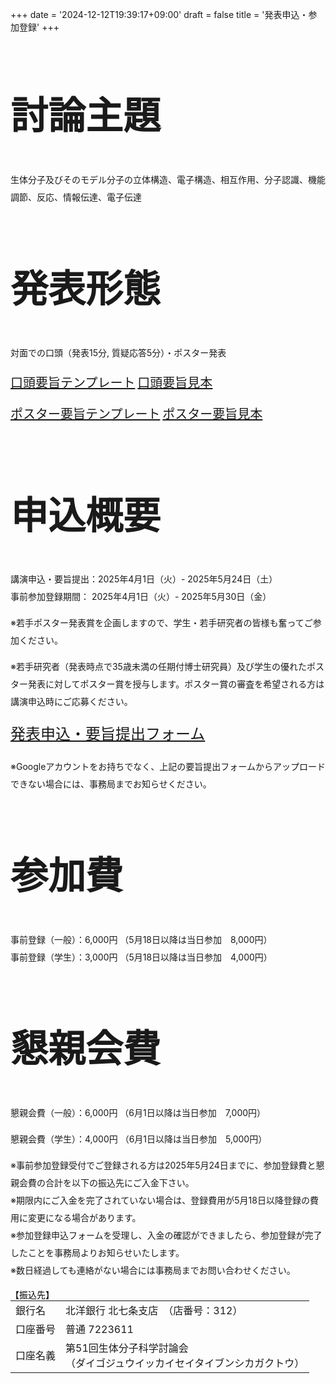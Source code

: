 +++
date = '2024-12-12T19:39:17+09:00'
draft = false
title = '発表申込・参加登録'
+++
<style>
    .btn-template-primary {
        margin-top, margin-bottom: 30px;
    }
</style>

<div class="col-md-12">
    <div class="heading text-center" style="font-size: 30pt;">
        <h2>討論主題</h2>
    </div>
    <div class="lead text-center" style="line-height: 2">
        <p>生体分子及びそのモデル分子の立体構造、電子構造、相互作用、分子認識、機能調節、反応、情報伝達、電子伝達</p>
    </div>
</div>

<div class="col-md-12">
    <div class="heading text-center" style="font-size: 30pt;">
        <h2>発表形態</h2>
    </div>
    <div class="lead text-center" style="line-height: 2">
        <p>対面での口頭（発表15分, 質疑応答5分）・ポスター発表</p>
        <p>
            <a href="/docs/要旨口頭(氏名).docx" class="btn btn-template-primary" style="font-size: 20px; display: inline-block; margin-bottom: 10px;">口頭要旨テンプレート</a>
            <a href="/docs/要旨口頭（原稿見本）.docx" class="btn btn-template-primary" style="font-size: 20px; display: inline-block; margin-bottom: 10px;">口頭要旨見本</a>
            <a href="/docs/ポスター要旨(氏名).docx" class="btn btn-template-primary" style="font-size: 20px; display: inline-block; margin-bottom: 10px;">ポスター要旨テンプレート</a>
            <a href="/docs/ポスター要旨(原稿見本).docx" class="btn btn-template-primary" style="font-size: 20px; display: inline-block; margin-bottom: 10px;">ポスター要旨見本</a>
        </p>
    </div>
</div>

<div class="col-md-12">
    <div class="heading text-center" style="font-size: 30pt;">
        <h2>申込概要</h2>
    </div>
    <div class="lead text-center" style="line-height: 2">
        <p>講演申込・要旨提出：2025年4月1日（火）- 2025年5月24日（土）<br>
            事前参加登録期間：  2025年4月1日（火）- 2025年5月30日（金）</p>
        <p class="text-primary text-center text-large">※若手ポスター発表賞を企画しますので、学生・若手研究者の皆様も奮ってご参加ください。</p>
        <p class="text-primary text-center text-large">※若手研究者（発表時点で35歳未満の任期付博士研究員）及び学生の優れたポスター発表に対してポスター賞を授与します。ポスター賞の審査を希望される方は講演申込時にご応募ください。</p>
        <p><a href="https://forms.gle/yGa1bEoRnMAMTzDYA" class="btn btn-template-primary" style="font-size: 24px">発表申込・要旨提出フォーム</a></p>
        <p class="text-primary text-center text-large">※Googleアカウントをお持ちでなく、上記の要旨提出フォームからアップロードできない場合には、事務局までお知らせください。</p>
    </div>
</div>

<div class="col-md-12">
    <div class="heading text-center" style="font-size: 30pt;">
        <h2>参加費</h2>
    </div>
    <div class="lead text-center" style="line-height: 2">
    <p>事前登録（一般）：6,000円  （5月18日以降は当日参加　8,000円）<br>事前登録（学生）：3,000円  （5月18日以降は当日参加　4,000円）</p>
    </div>
</div>
<div class="col-md-12">
    <div class="heading text-center" style="font-size: 30pt;">
        <h2>懇親会費</h2>
    </div>
    <div class="lead text-center" style="line-height: 2">
    <p>懇親会費（一般）：6,000円  （6月1日以降は当日参加　7,000円）</p>
    <p>懇親会費（学生）：4,000円  （6月1日以降は当日参加　5,000円）</p>
    <p class="text-primary text-center text-large">※事前参加登録受付でご登録される方は2025年5月24日までに、参加登録費と懇親会費の合計を以下の振込先にご入金下さい。<br>※期限内にご入金を完了されていない場合は、登録費用が5月18日以降登録の費用に変更になる場合があります。<br>※参加登録申込フォームを受理し、入金の確認ができましたら、参加登録が完了したことを事務局よりお知らせいたします。<br>※数日経過しても連絡がない場合には事務局までお問い合わせください。</p>
    </div>
    <div class="lead text-primary text-center" style="color:black">【振込先】</div>
    <div class="text-large text-center">
    <table class="table table-bordered" style="max-width: 600px; width: 100%; margin: 0 auto; margin-bottom: 30px">
        <tr>
            <td>銀行名 </td>
            <td>北洋銀行 北七条支店　（店番号：312）</td>
        </tr>
        <tr>
            <td style="vertical-align: middle">口座番号  </td>
            <td style="vertical-align: middle">普通 7223611</td>
        </tr>
        <tr>
            <td style="vertical-align: middle">口座名義  </td>
            <td style="vertical-align: middle">第51回生体分子科学討論会<br>（ダイゴジュウイッカイセイタイブンシカガクトウ）</td>
        </tr>
    </table>
    </div>
</div>

<script>
document.querySelectorAll('.dropdown').forEach(el => {
    if (el.querySelector('a').innerHTML.trim() === "発表申込・参加登録") {
        el.classList.add("active");
    }
});
</script>